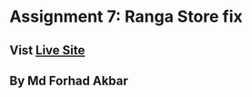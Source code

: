 # Assignment 7: Ranga Store fix
## Vist [Live Site](https://ranga-store-fix-forhadakbar.netlify.app/)
## By Md Forhad Akbar